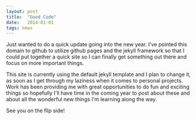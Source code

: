 ```yaml
---
layout: post
title:  "Good Code"
date:   2014-01-01
tags: news
---
```


Just wanted to do a quick update going into the new year.  I've pointed this domain to github to utilize github pages and the jekyll framework so that I could put together a quick site so I can finally get something out there and focus on more important things.

This site is currently using the default jekyll template and I plan to change it, as soon as I get through my laziness when it comes to personal projects. Work has been providing me with great opportunities to do fun and exciting things so hopefully I'll have time in the coming year to post about these and about all the wonderful new things I'm learning along the way.

See you on the flip side!